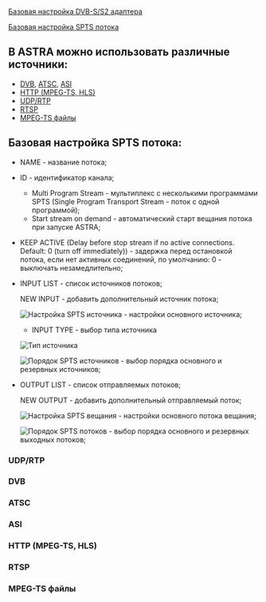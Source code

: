 [Базовая настройка DVB-S/S2 адаптера][1]

[Базовая настройка SPTS потока][2]

## В ASTRA можно использовать различные источники:

- [DVB](https://github.com/cesbo/astra-help/blob/master/ru/stream/spts/general.md#dvb), [ATSC](https://github.com/cesbo/astra-help/blob/master/ru/stream/spts/general.md#atsc), [ASI](https://github.com/cesbo/astra-help/blob/master/ru/stream/spts/general.md#asi)
- [HTTP (MPEG-TS, HLS)](https://github.com/cesbo/astra-help/blob/master/ru/stream/spts/general.md#http-mpeg-ts-hls)
- [UDP/RTP](https://github.com/cesbo/astra-help/blob/master/ru/stream/spts/general.md#udprtp)
- [RTSP](https://github.com/cesbo/astra-help/blob/master/ru/stream/spts/general.md#rtsp)
- [MPEG-TS файлы](https://github.com/cesbo/astra-help/blob/master/ru/stream/spts/general.md#mpeg-ts-файлы)

## Базовая настройка SPTS потока:

- NAME - название потока;
- ID - идентификатор канала;
	- Multi Program Stream - мультиплекс с несколькими программами SPTS (Single Program Transport Stream - поток с одной программой);
	- Start stream on demand - автоматический старт вещания потока при запуске ASTRA;
- KEEP ACTIVE (Delay before stop stream if no active connections. Default: 0 (turn off immediately)) - задержка перед остановкой потока, если нет активных соединений, по умолчанию: 0 - выключать незамедлительно;
- INPUT LIST - список источников потоков;

	NEW INPUT - добавить дополнительный источник потока;
	 
	![Настройка SPTS источника](http://b4.icdn.ru/s/slavabogu/5/56430645JuZ.jpg "Настройка SPTS источника") - настройки основного источника;
	
	- INPUT TYPE - выбор типа источника
	
	![Тип источника](http://b4.icdn.ru/s/slavabogu/3/56431053iTx.jpg "Тип источника")

	![Порядок SPTS источников](http://b4.icdn.ru/s/slavabogu/6/56430646fUp.jpg "Порядок SPTS источников") - выбор порядка основного и резервных источников;
	 
- OUTPUT LIST - список отправляемых потоков;

	NEW OUTPUT - добавить дополнительный отправляемый поток;
	
	![Настройка SPTS вещания](http://b4.icdn.ru/s/slavabogu/5/56430645JuZ.jpg "Настройка SPTS вещания") - настройки основного потока вещания;

	![Порядок SPTS потоков](http://b4.icdn.ru/s/slavabogu/6/56430646fUp.jpg "Порядок SPTS потоков") - выбор порядка основного и резервных выходных потоков;
	
	
	
### UDP/RTP

### DVB

### ATSC

### ASI

### HTTP (MPEG-TS, HLS)

### RTSP

### MPEG-TS файлы   
        
        
        

[1]: https://github.com/cesbo/astra-help/blob/master/ru/adapter/dvb-s/general.md "Базовая настройка DVB-S/S2 адаптера"
[2]: https://github.com/cesbo/astra-help/blob/master/ru/stream/spts/general.md#%D0%91%D0%B0%D0%B7%D0%BE%D0%B2%D0%B0%D1%8F-%D0%BD%D0%B0%D1%81%D1%82%D1%80%D0%BE%D0%B9%D0%BA%D0%B0-spts-%D0%BF%D0%BE%D1%82%D0%BE%D0%BA%D0%B0-%D0%B8%D1%81%D1%82%D0%BE%D1%87%D0%BD%D0%B8%D0%BA-dvb-ss2-%D0%B0%D0%B4%D0%B0%D0%BF%D1%82%D0%B5%D1%80
